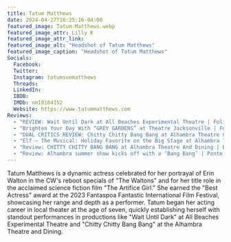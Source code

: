 ```yaml
---
title: Tatum Matthews
date: 2024-04-27T16:25:16-04:00
featured_image: Tatum-Matthews.webp
featured_image_attr: Lilly K
featured_image_attr_link: 
featured_image_alt: "Headshot of Tatum Matthews"
featured_image_caption: "Headshot of Tatum Matthews"
Socials:
  Facebook: 
  Twitter: 
  Instagram: tatumsuematthews
  Threads: 
  LinkedIn: 
  IBDB: 
  IMDb: nm10104152
  Website: https://www.tatummatthews.com
Reviews: 
  - "REVIEW: Wait Until Dark at All Beaches Experimental Theatre | Folio 2.0 / EU Jacksonville": https://folioweekly.com/2018/11/06/review-wait-until-dark-at-all-beaches-experimental-theatre/
  - "Brighten Your Day With “GREY GARDENS” at Theatre Jacksonville | Folio 2.0 / EU Jacksonville": https://folioweekly.com/2017/11/08/grey-gardens/
  - "DUAL CRITICS REVIEW: Chitty Chitty Bang Bang at Alhambra Theatre & Dining | Folio 2.0 / EU Jacksonville": https://folioweekly.com/2018/06/25/chitty-chitty-bang-bang-alhambra-theatre-dining-review/
  - "Elf – The Musical: Holiday Favorite on the Big Stage at Alhambra Theatre & Dining  | Folio 2.0 / EU Jacksonville": https://folioweekly.com/2018/11/26/elf-the-musical-alhambra-theatre-dining/
  - "Review: CHITTY CHITTY BANG BANG at Alhambra Theatre And Dining | Broadway World": https://www.broadwayworld.com/jacksonville/article/BWW-Review-CHITTY-CHITTY-BANG-BANG-at-Alhambra-Theatre-And-Dining-20180619
  - "Review: Alhambra summer show kicks off with a ‘Bang Bang’ | Ponte Vedra Recorder": https://pontevedrarecorder.com/stories/review-alhambra-summer-show-kicks-off-with-a-bang-bang,6643
---
```

Tatum Matthews is a dynamic actress celebrated for her portrayal of Erin Walton in the CW's reboot specials of "The Waltons" and for her title role in the acclaimed science fiction film "The Artifice Girl." She earned the "Best Actress" award at the 2023 Fantaspoa Fantastic International Film Festival, showcasing her range and depth as a performer. Tatum began her acting career in local theater at the age of seven, quickly establishing herself with standout performances in productions like "Wait Until Dark" at All Beaches Experimental Theatre and "Chitty Chitty Bang Bang" at the Alhambra Theatre and Dining.